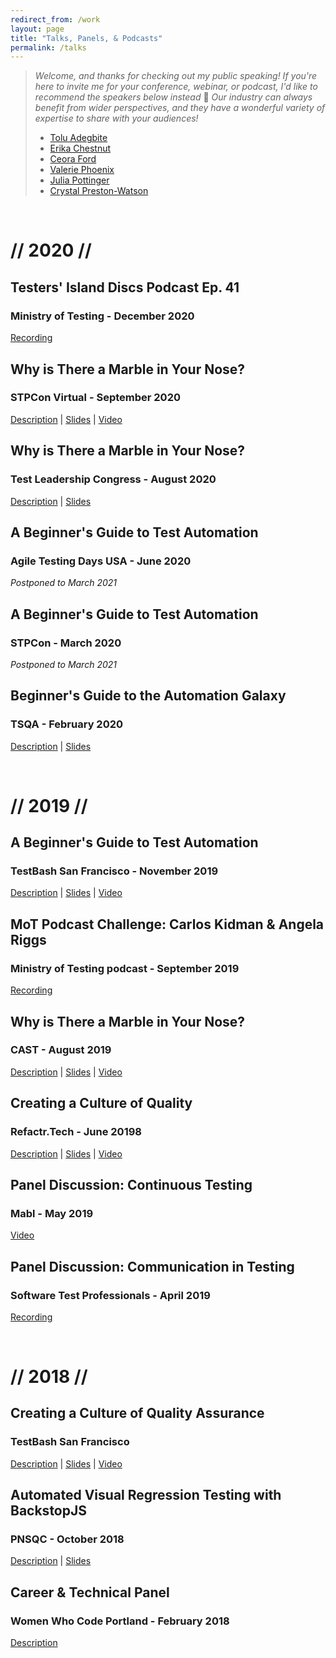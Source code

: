 ```yaml
---
redirect_from: /work
layout: page
title: "Talks, Panels, & Podcasts"
permalink: /talks
---
```


> _Welcome, and thanks for checking out my public speaking! If you're here to invite me for your conference, webinar, or podcast, I'd like to recommend the speakers below instead_ 🙂 _Our industry can always benefit from wider perspectives, and they have a wonderful variety of expertise to share with your audiences!_
> - [Tolu Adegbite](https://www.tolu.xyz)
> - [Erika Chestnut](https://erikachestnut.com)
> - [Ceora Ford](https://www.ceoraford.com)
> - [Valerie Phoenix](https://www.linkedin.com/in/valeriesworklife)
> - [Julia Pottinger](https://www.linkedin.com/in/julia-pottinger)
> - [Crystal Preston-Watson](https://crystalprestonwatson.com)

&nbsp;
&nbsp;

# // 2020 //

## Testers' Island Discs Podcast Ep. 41
### Ministry of Testing - December 2020
[Recording](https://www.ministryoftesting.com/dojo/lessons/testers-island-discs-ep41-angela-riggs)

## Why is There a Marble in Your Nose?
### STPCon Virtual - September 2020
[Description](https://www.stpcon.com/speakers/angela-riggs/) | [Slides](https://speakerdeck.com/angelariggs/stpcon-why-is-there-a-marble-in-your-nose) | [Video](http://bit.ly/stpcon-2020)

## Why is There a Marble in Your Nose?
### Test Leadership Congress - August 2020
[Description](https://testleadership2020.sched.com/event/cL6U/why-is-there-a-marble-in-your-nose#sched-page-event-sharing) | [Slides](https://bit.ly/tlc-marble-in-nose)

## A Beginner's Guide to Test Automation
### Agile Testing Days USA - June 2020
_Postponed to March 2021_

## A Beginner's Guide to Test Automation
### STPCon - March 2020
_Postponed to March 2021_

## Beginner's Guide to the Automation Galaxy
### TSQA - February 2020
[Description](https://tsqa.org/sessions#block-yui_3_17_2_1_1577116787998_19057) | [Slides](http://bit.ly/beginners-guide-automation-galaxy)

&nbsp;
&nbsp;
# // 2019 //

## A Beginner's Guide to Test Automation
### TestBash San Francisco - November 2019
[Description](https://www.ministryoftesting.com/events/testbash-san-francisco-2019#a-beginner-s-guide-to-test-automation) | [Slides](http://bit.ly/angela-testbash2019) | [Video](http://bit.ly/testbash-2019)

## MoT Podcast Challenge: Carlos Kidman & Angela Riggs
### Ministry of Testing podcast - September 2019
[Recording](http://bit.ly/angela-mot-podcast)

## Why is There a Marble in Your Nose?
### CAST - August 2019
[Description](https://cast2019.sched.com/event/O8qZ/why-is-there-a-marble-in-your-nose) | [Slides](http://bit.ly/cast2019-marble-nose) | [Video](http://bit.ly/angela-cast2019-video)

## Creating a Culture of Quality
### Refactr.Tech - June 20198
[Description](https://refactr.tech/detail/sessions.html#creating-a-culture-of-quality) | [Slides](http://bit.ly/refactr2019-culture-quality) | [Video](http://bit.ly/refactr-2019)

## Panel Discussion: Continuous Testing
### Mabl - May 2019
[Video](https://www.mabl.com/blog/how-to-shift-to-continuous-testing-in-devops)

## Panel Discussion: Communication in Testing
### Software Test Professionals - April 2019
[Recording](https://www.softwaretestpro.com/communication-in-testing)

&nbsp;
&nbsp;
# // 2018 //

## Creating a Culture of Quality Assurance
### TestBash San Francisco
[Description](https://www.ministryoftesting.com/events/testbash-san-francisco-2018#creating-a-culture-of-quality-assurance) | [Slides](https://speakerdeck.com/angelariggs/creating-a-culture-of-quality-testbash-sf) | [Video](https://www.ministryoftesting.com/dojo/lessons/creating-a-culture-of-quality-assurance-angela-riggs)

## Automated Visual Regression Testing with BackstopJS
### PNSQC - October 2018
[Description](https://www.pnsqc.org/automated-visual-regression-testing-with-backstopjs) | [Slides](https://speakerdeck.com/angelariggs/automating-visual-regression-testing-with-backstopjs)

## Career & Technical Panel
### Women Who Code Portland - February 2018
[Description](https://www.meetup.com/Women-Who-Code-Portland/events/245945636)